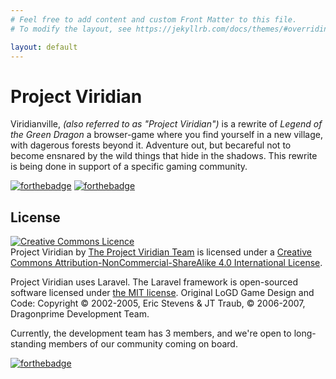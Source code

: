 ```yaml
---
# Feel free to add content and custom Front Matter to this file.
# To modify the layout, see https://jekyllrb.com/docs/themes/#overriding-theme-defaults

layout: default
---
```


# Project Viridian

Viridianville, _(also referred to as "Project Viridian")_ is a rewrite of _Legend of the Green Dragon_ a browser-game where you find yourself in a new village, with dagerous forests beyond it. Adventure out, but becareful not to become ensnared by the wild things that hide in the shadows. This rewrite is being done in support of a specific gaming community.

[![forthebadge](https://forthebadge.com/images/badges/ages-18.svg)](https://forthebadge.com)
[![forthebadge](https://forthebadge.com/images/badges/built-with-love.svg)](https://forthebadge.com)

## License

<a rel="license" href="http://creativecommons.org/licenses/by-nc-sa/4.0/"><img alt="Creative Commons Licence" style="border-width:0" src="https://i.creativecommons.org/l/by-nc-sa/4.0/88x31.png" /></a><br /><span xmlns:dct="http://purl.org/dc/terms/" href="http://purl.org/dc/dcmitype/InteractiveResource" property="dct:title" rel="dct:type">Project Viridian</span> by <a xmlns:cc="http://creativecommons.org/ns#" href="http://viridianville.github.io" property="cc:attributionName" rel="cc:attributionURL">The Project Viridian Team</a> is licensed under a <a rel="license" href="http://creativecommons.org/licenses/by-nc-sa/4.0/">Creative Commons Attribution-NonCommercial-ShareAlike 4.0 International License</a>.

Project Viridian uses Laravel. The Laravel framework is open-sourced software licensed under [the MIT license](https://opensource.org/licenses/MIT). Original LoGD Game Design and Code: Copyright © 2002-2005, Eric Stevens & JT Traub, © 2006-2007, Dragonprime Development Team.

Currently, the development team has 3 members, and we're open to long-standing members of our community coming on board.

[![forthebadge](https://forthebadge.com/images/badges/powered-by-coffee.svg)](https://forthebadge.com)
